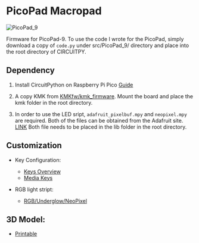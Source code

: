 # PicoPad Macropad

![PicoPad_9](https://user-images.githubusercontent.com/43425262/223685391-7d864d46-0484-43e5-ab71-be16c9c71b6b.jpg)

Firmware for PicoPad-9. To use the code I wrote for the PicoPad, simply download a copy of `code.py` under src/PicoPad_9/ directory and place into the root directory of CIRCUITPY.

## Dependency

1. Install CircuitPython on Raspberry Pi Pico [Guide](https://learn.adafruit.com/welcome-to-circuitpython/installing-circuitpython)

2. A copy KMK from [KMKfw/kmk_firmware](https://github.com/KMKfw/kmk_firmware/). Mount the board and place the kmk folder in the root directory.

3. In order to use the LED sript, `adafruit_pixelbuf.mpy` and `neopixel.mpy` are required. Both of the files can be obtained from the Adafruit site. [LINK](https://learn.adafruit.com/circuitpython-essentials/circuitpython-neopixel) Both file needs to be placed in the lib folder in the root directory.


## Customization

* Key Configuration:
  * [Keys Overview](http://kmkfw.io/docs/keycodes)
  * [Media Keys](http://kmkfw.io/docs/media_keys)

* RGB light stript:
  * [RGB/Underglow/NeoPixel](http://kmkfw.io/docs/rgb)
  
  
## 3D Model:
  * [Printable](https://www.printables.com/model/417351-picopad-9-macropad)
